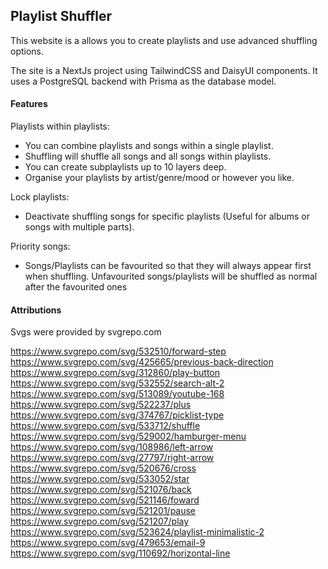 ## Playlist Shuffler
This website is a allows you to create playlists and use advanced shuffling options.

The site is a NextJs project using TailwindCSS and DaisyUI components. It uses a PostgreSQL backend with Prisma as the database model.

#### Features

Playlists within playlists:
* You can combine playlists and songs within a single playlist.
* Shuffling will shuffle all songs and all songs within playlists.
* You can create subplaylists up to 10 layers deep.
* Organise your playlists by artist/genre/mood or however you like.

Lock playlists:
* Deactivate shuffling songs for specific playlists (Useful for albums or songs with multiple parts).

Priority songs:
* Songs/Playlists can be favourited so that they will always appear first when shuffling. Unfavourited songs/playlists will be shuffled as normal after the favourited ones

#### Attributions
Svgs were provided by svgrepo.com

https://www.svgrepo.com/svg/532510/forward-step \
https://www.svgrepo.com/svg/425665/previous-back-direction \
https://www.svgrepo.com/svg/312860/play-button \
https://www.svgrepo.com/svg/532552/search-alt-2 \
https://www.svgrepo.com/svg/513089/youtube-168 \
https://www.svgrepo.com/svg/522237/plus \
https://www.svgrepo.com/svg/374767/picklist-type \
https://www.svgrepo.com/svg/533712/shuffle \
https://www.svgrepo.com/svg/529002/hamburger-menu \
https://www.svgrepo.com/svg/108986/left-arrow \
https://www.svgrepo.com/svg/27797/right-arrow \
https://www.svgrepo.com/svg/520676/cross \
https://www.svgrepo.com/svg/533052/star \
https://www.svgrepo.com/svg/521076/back \
https://www.svgrepo.com/svg/521146/foward \
https://www.svgrepo.com/svg/521201/pause \
https://www.svgrepo.com/svg/521207/play \
https://www.svgrepo.com/svg/523624/playlist-minimalistic-2 \
https://www.svgrepo.com/svg/479653/email-9 \
https://www.svgrepo.com/svg/110692/horizontal-line